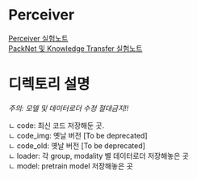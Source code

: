 # Perceiver

[Perceiver 실험노트](https://docs.google.com/spreadsheets/d/1hwASJFT2y77FsMX3iUwouZa0SRlzxiGadx-Exfb-Wow/edit?gid=0#gid=0)\
[PackNet 및 Knowledge Transfer 실험노트](https://docs.google.com/spreadsheets/d/1JhbMnJ2oDosBZOLd005cQkiwWdf2UC-eK0KcwecQVLM/edit?usp=sharing)

# 디렉토리 설명

*주의: 모델 및 데이터로더 수정 절대금지!!*

ㄴ code: 최신 코드 저장해둔 곳.\
ㄴ code_img: 옛날 버전 [To be deprecated]\
ㄴ code_old: 옛날 버전 [To be deprecated]\
ㄴ loader: 각 group, modality 별 데이터로더 저장해놓은 곳 \
ㄴ model: pretrain model 저장해놓은 곳

